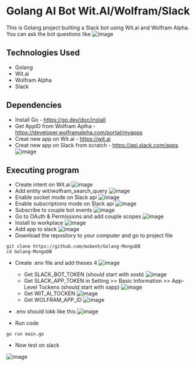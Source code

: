 # Golang AI Bot Wit.AI/Wolfram/Slack
This is Golang project builting a Slack bot using Wit.ai and Wolfram Alpha. You can ask the bot questions like
![image](https://user-images.githubusercontent.com/96225596/167912639-899c3f43-8587-45f6-b65c-65f819322d27.png)

## Technologies Used
* Golang
* Wit.ai
* Wolfram Alpha
* Slack

## Dependencies

* Install Go - https://go.dev/doc/install
* Get AppID from Wolfram Aplha - https://developer.wolframalpha.com/portal/myapps
* Creat new app on Wit.ai - https://wit.ai
* Creat new app on Slack from scratch - https://api.slack.com/apps
![image](https://user-images.githubusercontent.com/96225596/167914918-63f42fec-3897-421f-b5a0-9deaf3839586.png)


## Executing program

* Create intent on Wit.ai
![image](https://user-images.githubusercontent.com/96225596/167915188-b638d99f-74ec-4560-8a39-d4cf3662c3ee.png)
* Add entity wit/wolfram_search_query
![image](https://user-images.githubusercontent.com/96225596/167914670-f4fe34d6-0695-44ea-b827-3dbf47810e7c.png)
* Enable socket mode on Slack api
![image](https://user-images.githubusercontent.com/96225596/167914383-606e31d1-f313-4677-a197-4440dc9c3375.png)
* Enable subscriptions mode on Slack api
![image](https://user-images.githubusercontent.com/96225596/167915763-f08ae77d-be1b-4822-af1a-cf5059d00601.png)
* Subscribe to couple bot events
![image](https://user-images.githubusercontent.com/96225596/167916245-4f90b770-0020-4333-84f2-6af455a3e8a0.png)
* Go to OAuth & Permissions and add couple scopes
![image](https://user-images.githubusercontent.com/96225596/167916737-807aedc2-0d67-4176-883c-fa55c5f2c871.png)
* Install to workplace
![image](https://user-images.githubusercontent.com/96225596/167916908-7517aabd-bdb4-4d5d-8953-0769194f7538.png)
* Add app to slack
![image](https://user-images.githubusercontent.com/96225596/167917257-da06036c-06a8-4196-a6cc-01d6fe7bb8ea.png)
* Download the repository to your computer and go to project file
```
git clone https://github.com/mobenh/Golang-MongoDB
cd Golang-MongoDB
```
* Create .env file and add theses 4
![image](https://user-images.githubusercontent.com/96225596/167917754-91d962cd-1547-4e60-a2f2-e1e81a0dec04.png)
  * Get SLACK_BOT_TOKEN (should start with xoxb)
![image](https://user-images.githubusercontent.com/96225596/167917995-bed15a9d-99f2-49ad-9636-47ce34cd42c6.png)
  * Get SLACK_APP_TOKEN in Setting >> Basic Information >> App-Level Tockens (should start with xapp)
![image](https://user-images.githubusercontent.com/96225596/167918566-5d451d46-e476-45d3-b52f-872738ae9004.png)
  * Get WIT_AI_TOCKEN
![image](https://user-images.githubusercontent.com/96225596/167919909-2d60de31-0467-41bd-bdbc-721836de2cd3.png)
  * Get WOLFRAM_APP_ID
![image](https://user-images.githubusercontent.com/96225596/167920138-a16708a2-a75e-4372-a2f9-195c2f082a0e.png)
* .env should lokk like this
![image](https://user-images.githubusercontent.com/96225596/167920252-be5cf4e9-f1a2-4f0f-8447-4961e267f607.png)

* Run code
```
go run main.go
```
* Now test on slack

![image](https://user-images.githubusercontent.com/96225596/167912639-899c3f43-8587-45f6-b65c-65f819322d27.png)
